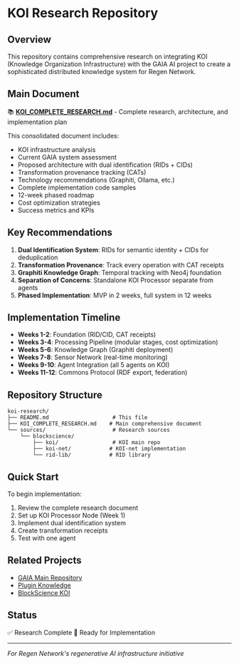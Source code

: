 # KOI Research Repository

## Overview

This repository contains comprehensive research on integrating KOI (Knowledge Organization Infrastructure) with the GAIA AI project to create a sophisticated distributed knowledge system for Regen Network.

## Main Document

📚 **[KOI_COMPLETE_RESEARCH.md](./KOI_COMPLETE_RESEARCH.md)** - Complete research, architecture, and implementation plan

This consolidated document includes:
- KOI infrastructure analysis
- Current GAIA system assessment  
- Proposed architecture with dual identification (RIDs + CIDs)
- Transformation provenance tracking (CATs)
- Technology recommendations (Graphiti, Ollama, etc.)
- Complete implementation code samples
- 12-week phased roadmap
- Cost optimization strategies
- Success metrics and KPIs

## Key Recommendations

1. **Dual Identification System**: RIDs for semantic identity + CIDs for deduplication
2. **Transformation Provenance**: Track every operation with CAT receipts
3. **Graphiti Knowledge Graph**: Temporal tracking with Neo4j foundation
4. **Separation of Concerns**: Standalone KOI Processor separate from agents
5. **Phased Implementation**: MVP in 2 weeks, full system in 12 weeks

## Implementation Timeline

- **Weeks 1-2**: Foundation (RID/CID, CAT receipts)
- **Weeks 3-4**: Processing Pipeline (modular stages, cost optimization)
- **Weeks 5-6**: Knowledge Graph (Graphiti deployment)
- **Weeks 7-8**: Sensor Network (real-time monitoring)
- **Weeks 9-10**: Agent Integration (all 5 agents on KOI)
- **Weeks 11-12**: Commons Protocol (RDF export, federation)

## Repository Structure

```
koi-research/
├── README.md                    # This file
├── KOI_COMPLETE_RESEARCH.md    # Main comprehensive document
└── sources/                     # Research sources
    └── blockscience/
        ├── koi/                 # KOI main repo
        ├── koi-net/            # KOI-net implementation
        └── rid-lib/            # RID library
```

## Quick Start

To begin implementation:

1. Review the complete research document
2. Set up KOI Processor Node (Week 1)
3. Implement dual identification system
4. Create transformation receipts
5. Test with one agent

## Related Projects

- [GAIA Main Repository](https://github.com/gaiaaiagent/GAIA)
- [Plugin Knowledge](https://github.com/gaiaaiagent/plugin-knowledge)
- [BlockScience KOI](https://github.com/BlockScience/koi)

## Status

✅ Research Complete
🚀 Ready for Implementation

---

*For Regen Network's regenerative AI infrastructure initiative*